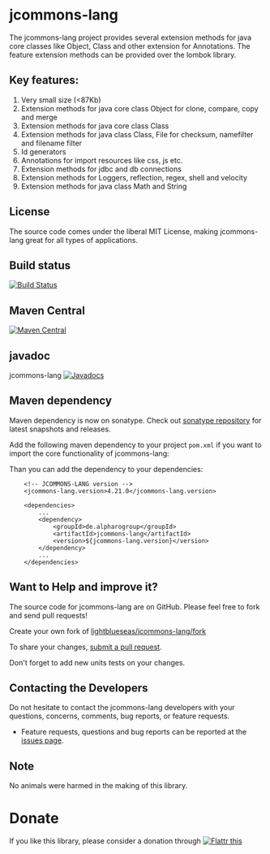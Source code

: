 # jcommons-lang

The jcommons-lang project provides several extension methods for java core classes like Object, Class and other extension for Annotations. The feature extension methods can be provided over the lombok library. 

## Key features:

1. Very small size (<87Kb)
2. Extension methods for java core class Object for clone, compare, copy and merge
3. Extension methods for java core class Class
4. Extension methods for java class Class, File for checksum, namefilter and filename filter
5. Id generators
6. Annotations for import resources like css, js etc.
7. Extension methods for jdbc and db connections
8. Extension methods for Loggers, reflection, regex, shell and velocity
9. Extension methods for java class Math and String

## License

The source code comes under the liberal MIT License, making jcommons-lang great for all types of applications.

## Build status

[![Build Status](https://travis-ci.org/lightblueseas/jcommons-lang.svg?branch=master)](https://travis-ci.org/lightblueseas/jcommons-lang)

## Maven Central

[![Maven Central](https://maven-badges.herokuapp.com/maven-central/de.alpharogroup/jcommons-lang/badge.svg)](https://maven-badges.herokuapp.com/maven-central/de.alpharogroup/jcommons-lang)

## javadoc

jcommons-lang [![Javadocs](http://www.javadoc.io/badge/de.alpharogroup/jcommons-lang.svg)](http://www.javadoc.io/doc/de.alpharogroup/jcommons-lang)

## Maven dependency

Maven dependency is now on sonatype.
Check out [sonatype repository](https://oss.sonatype.org/index.html#nexus-search;gav~de.alpharogroup~jcommons-lang~~~) for latest snapshots and releases.

Add the following maven dependency to your project `pom.xml` if you want to import the core functionality of jcommons-lang:

Than you can add the dependency to your dependencies:

		<!-- JCOMMONS-LANG version -->
		<jcommons-lang.version>4.21.0</jcommons-lang.version>

		<dependencies>
			...
			<dependency>
				<groupId>de.alpharogroup</groupId>
				<artifactId>jcommons-lang</artifactId>
				<version>${jcommons-lang.version}</version>
			</dependency>
			...
		</dependencies>


## Want to Help and improve it? ###

The source code for jcommons-lang are on GitHub. Please feel free to fork and send pull requests!

Create your own fork of [lightblueseas/jcommons-lang/fork](https://github.com/lightblueseas/jcommons-lang/fork)

To share your changes, [submit a pull request](https://github.com/lightblueseas/jcommons-lang/pull/new/master).

Don't forget to add new units tests on your changes.

## Contacting the Developers

Do not hesitate to contact the jcommons-lang developers with your questions, concerns, comments, bug reports, or feature requests.
- Feature requests, questions and bug reports can be reported at the [issues page](https://github.com/lightblueseas/jcommons-lang/issues).

## Note

No animals were harmed in the making of this library.

# Donate

If you like this library, please consider a donation through 
<a href="https://flattr.com/submit/auto?fid=r7vp62&url=https%3A%2F%2Fgithub.com%2Flightblueseas%2Fjcommons-lang" target="_blank">
<img src="http://button.flattr.com/flattr-badge-large.png" alt="Flattr this" title="Flattr this" border="0">
</a>

